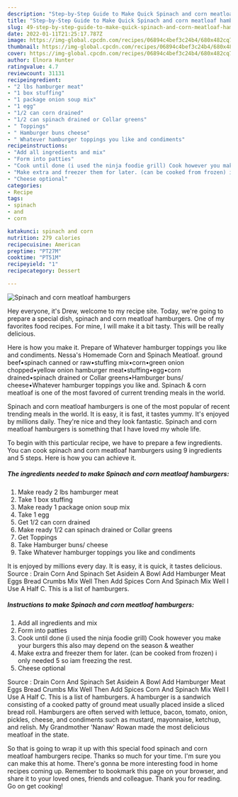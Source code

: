 ```yaml
---
description: "Step-by-Step Guide to Make Quick Spinach and corn meatloaf hamburgers"
title: "Step-by-Step Guide to Make Quick Spinach and corn meatloaf hamburgers"
slug: 49-step-by-step-guide-to-make-quick-spinach-and-corn-meatloaf-hamburgers
date: 2022-01-11T21:25:17.787Z
image: https://img-global.cpcdn.com/recipes/06894c4bef3c24b4/680x482cq70/spinach-and-corn-meatloaf-hamburgers-recipe-main-photo.jpg
thumbnail: https://img-global.cpcdn.com/recipes/06894c4bef3c24b4/680x482cq70/spinach-and-corn-meatloaf-hamburgers-recipe-main-photo.jpg
cover: https://img-global.cpcdn.com/recipes/06894c4bef3c24b4/680x482cq70/spinach-and-corn-meatloaf-hamburgers-recipe-main-photo.jpg
author: Elnora Hunter
ratingvalue: 4.7
reviewcount: 31131
recipeingredient:
- "2 lbs hamburger meat"
- "1 box stuffing"
- "1 package onion soup mix"
- "1 egg"
- "1/2 can corn drained"
- "1/2 can spinach drained or Collar greens"
- " Toppings"
- " Hamburger buns cheese"
- " Whatever hamburger toppings you like and condiments"
recipeinstructions:
- "Add all ingredients and mix"
- "Form into patties"
- "Cook until done (i used the ninja foodie grill) Cook however you make your burgers this also may depend on the season &amp; weather"
- "Make extra and freezer them for later. (can be cooked from frozen) i only needed 5 so iam freezing the rest."
- "Cheese optional"
categories:
- Recipe
tags:
- spinach
- and
- corn

katakunci: spinach and corn 
nutrition: 279 calories
recipecuisine: American
preptime: "PT27M"
cooktime: "PT51M"
recipeyield: "1"
recipecategory: Dessert

---
```



![Spinach and corn meatloaf hamburgers](https://img-global.cpcdn.com/recipes/06894c4bef3c24b4/680x482cq70/spinach-and-corn-meatloaf-hamburgers-recipe-main-photo.jpg)

Hey everyone, it's Drew, welcome to my recipe site. Today, we're going to prepare a special dish, spinach and corn meatloaf hamburgers. One of my favorites food recipes. For mine, I will make it a bit tasty. This will be really delicious.

Here is how you make it. Prepare of Whatever hamburger toppings you like and condiments. Nessa&#39;s Homemade Corn and Spinach Meatloaf. ground beef•spinach canned or raw•stuffing mix•corn•green onion chopped•yellow onion hamburger meat•stuffing•egg•corn drained•spinach drained or Collar greens•Hamburger buns/ cheese•Whatever hamburger toppings you like and. Spinach &amp; corn meatloaf is one of the most favored of current trending meals in the world.

Spinach and corn meatloaf hamburgers is one of the most popular of recent trending meals in the world. It is easy, it is fast, it tastes yummy. It's enjoyed by millions daily. They're nice and they look fantastic. Spinach and corn meatloaf hamburgers is something that I have loved my whole life.


To begin with this particular recipe, we have to prepare a few ingredients. You can cook spinach and corn meatloaf hamburgers using 9 ingredients and 5 steps. Here is how you can achieve it.

<!--inarticleads1-->

##### The ingredients needed to make Spinach and corn meatloaf hamburgers:

1. Make ready 2 lbs hamburger meat
1. Take 1 box stuffing
1. Make ready 1 package onion soup mix
1. Take 1 egg
1. Get 1/2 can corn drained
1. Make ready 1/2 can spinach drained or Collar greens
1. Get  Toppings
1. Take  Hamburger buns/ cheese
1. Take  Whatever hamburger toppings you like and condiments


It is enjoyed by millions every day. It is easy, it is quick, it tastes delicious. Source : Drain Corn And Spinach Set Asidein A Bowl Add Hamburger Meat Eggs Bread Crumbs Mix Well Then Add Spices Corn And Spinach Mix Well I Use A Half C. This is a list of hamburgers. 

<!--inarticleads2-->

##### Instructions to make Spinach and corn meatloaf hamburgers:

1. Add all ingredients and mix
1. Form into patties
1. Cook until done (i used the ninja foodie grill) Cook however you make your burgers this also may depend on the season &amp; weather
1. Make extra and freezer them for later. (can be cooked from frozen) i only needed 5 so iam freezing the rest.
1. Cheese optional


Source : Drain Corn And Spinach Set Asidein A Bowl Add Hamburger Meat Eggs Bread Crumbs Mix Well Then Add Spices Corn And Spinach Mix Well I Use A Half C. This is a list of hamburgers. A hamburger is a sandwich consisting of a cooked patty of ground meat usually placed inside a sliced bread roll. Hamburgers are often served with lettuce, bacon, tomato, onion, pickles, cheese, and condiments such as mustard, mayonnaise, ketchup, and relish. My Grandmother &#39;Nanaw&#39; Rowan made the most delicious meatloaf in the state. 

So that is going to wrap it up with this special food spinach and corn meatloaf hamburgers recipe. Thanks so much for your time. I'm sure you can make this at home. There's gonna be more interesting food in home recipes coming up. Remember to bookmark this page on your browser, and share it to your loved ones, friends and colleague. Thank you for reading. Go on get cooking!
